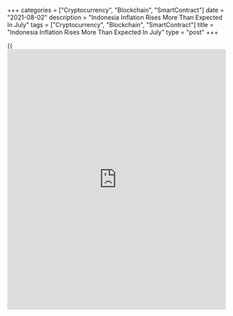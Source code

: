 +++
categories = ["Cryptocurrency", "Blockchain", "SmartContract"]
date = "2021-08-02"
description = "Indonesia Inflation Rises More Than Expected In July"
tags = ["Cryptocurrency", "Blockchain", "SmartContract"]
title = "Indonesia Inflation Rises More Than Expected In July"
type = "post"
+++

{{<iframe id="large-banner" src="https://www.bounty.group/#slide=9.0" width="100%" height="600" scrolling="no" style="border: 0px solid rgb(216, 221, 230); border-radius: 3px;">}}

Indonesia's consumer prices increased more than expected in July, data
from the statistics bureau showed on Monday.

Consumer prices rose 1.52 percent year-on-year in July. Economists had
expected a 1.45 percent rise.

Core inflation was 1.40 percent in July, which was above the 1.38
percent economists had forecast.

On a monthly basis, consumer prices rose 0.08 percent in July, after a
0.16 percent fall in June. Economists had expected a 0.01 percent
increase.

Prices for food, beverages and tobacco increased 0.15 percent yearly in
July and prices of clothing and footwear rose 0.08 percent.

Prices for [health][1] grew 0.24 percent and those for household
equipment, and routine maintenance by 0.11 percent.

For comments and feedback [contact](https://www.playgroundfx.com/contact/): editorial@rtt[news](https://www.letsplayfx.com/blog/forex-news-website/).com

[Economic News][2]

 **What parts of the world are seeing the best (and worst) economic
performances lately? Click[here][3] to check out our [Econ Scorecard][3]
and find out! See up-to-the-moment [ranking](https://www.playgroundfx.com/blog/crypto-exchange-ranking/)s for the best and worst
performers in [GDP][4], [unemployment rate][5], [inflation][3] and much
more.**

   1. www.rtt[news](https://www.letsplayfx.com/blog/forex-news-website/).com/Content/Health.aspx
   2. www.rtt[news](https://www.letsplayfx.com/blog/forex-news-website/).com/Content/EconomicNews.aspx
   3. www.rtt[news](https://www.letsplayfx.com/blog/forex-news-website/).com/economic-scorecard/world-rank/CPI/highest-performance.aspx
   4. www.rtt[news](https://www.letsplayfx.com/blog/forex-news-website/).com/economic-scorecard/world-rank/GDP/highest-performance.aspx
   5. www.rtt[news](https://www.letsplayfx.com/blog/forex-news-website/).com/economic-scorecard/world-rank/unemployment-rate/lowest-performance.aspx